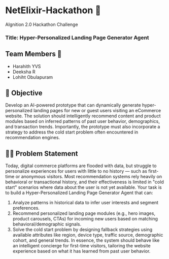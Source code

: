 # NetElixir-Hackathon 👾
AIgnition 2.0 Hackathon Challenge

### Title: Hyper-Personalized Landing Page Generator Agent
## Team Members 👥
- Harahith YVS
- Deeksha R
- Lohiht Obulapuram
  
## 🌟 Objective
Develop an AI-powered prototype that can dynamically generate hyper-personalized landing
pages for new or guest users visiting an eCommerce website. The solution should intelligently
recommend content and product modules based on inferred patterns of past user behavior,
demographics, and transaction trends. Importantly, the prototype must also incorporate a
strategy to address the cold start problem often encountered in recommendation engines.

## ✍🏻 Problem Statement
Today, digital commerce platforms are flooded with data, but struggle to personalize
experiences for users with little to no history — such as first-time or anonymous visitors. Most
recommendation systems rely heavily on behavioral or transactional history, and their
effectiveness is limited in "cold start" scenarios where data about the user is not yet available.
Your task is to build a Hyper-Personalized Landing Page Generator Agent that can:
1. Analyze patterns in historical data to infer user interests and segment preferences.
2. Recommend personalized landing page modules (e.g., hero images, product
carousels, CTAs) for incoming new users based on matching behavioral/demographic
signals.
3. Solve the cold start problem by designing fallback strategies using available attributes
like region, device type, traffic source, demographic cohort, and general trends.
In essence, the system should behave like an intelligent concierge for first-time visitors, tailoring
the website experience based on what it has learned from past user behavior.
